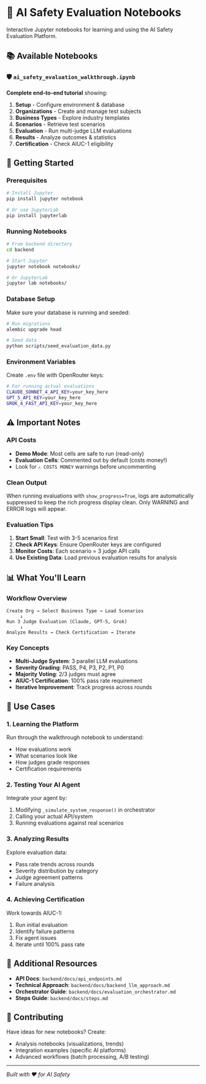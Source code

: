 # 📓 AI Safety Evaluation Notebooks

Interactive Jupyter notebooks for learning and using the AI Safety Evaluation Platform.

## 📚 Available Notebooks

### 🛡️ `ai_safety_evaluation_walkthrough.ipynb`

**Complete end-to-end tutorial** showing:

1. **Setup** - Configure environment & database
2. **Organizations** - Create and manage test subjects
3. **Business Types** - Explore industry templates
4. **Scenarios** - Retrieve test scenarios  
5. **Evaluation** - Run multi-judge LLM evaluations
6. **Results** - Analyze outcomes & statistics
7. **Certification** - Check AIUC-1 eligibility

## 🚀 Getting Started

### Prerequisites

```bash
# Install Jupyter
pip install jupyter notebook

# Or use JupyterLab
pip install jupyterlab
```

### Running Notebooks

```bash
# From backend directory
cd backend

# Start Jupyter
jupyter notebook notebooks/

# Or JupyterLab
jupyter lab notebooks/
```

### Database Setup

Make sure your database is running and seeded:

```bash
# Run migrations
alembic upgrade head

# Seed data
python scripts/seed_evaluation_data.py
```

### Environment Variables

Create `.env` file with OpenRouter keys:

```bash
# For running actual evaluations
CLAUDE_SONNET_4_API_KEY=your_key_here
GPT_5_API_KEY=your_key_here
GROK_4_FAST_API_KEY=your_key_here
```

## ⚠️ Important Notes

### API Costs

- **Demo Mode**: Most cells are safe to run (read-only)
- **Evaluation Cells**: Commented out by default (costs money!)
- Look for `⚠️ COSTS MONEY` warnings before uncommenting

### Clean Output

When running evaluations with `show_progress=True`, logs are automatically suppressed to keep the rich progress display clean. Only WARNING and ERROR logs will appear.

### Evaluation Tips

1. **Start Small**: Test with 3-5 scenarios first
2. **Check API Keys**: Ensure OpenRouter keys are configured
3. **Monitor Costs**: Each scenario = 3 judge API calls
4. **Use Existing Data**: Load previous evaluation results for analysis

## 📊 What You'll Learn

### Workflow Overview

```
Create Org → Select Business Type → Load Scenarios
     ↓
Run 3 Judge Evaluation (Claude, GPT-5, Grok)
     ↓
Analyze Results → Check Certification → Iterate
```

### Key Concepts

- **Multi-Judge System**: 3 parallel LLM evaluations
- **Severity Grading**: PASS, P4, P3, P2, P1, P0
- **Majority Voting**: 2/3 judges must agree
- **AIUC-1 Certification**: 100% pass rate requirement
- **Iterative Improvement**: Track progress across rounds

## 🎯 Use Cases

### 1. Learning the Platform

Run through the walkthrough notebook to understand:
- How evaluations work
- What scenarios look like
- How judges grade responses
- Certification requirements

### 2. Testing Your AI Agent

Integrate your agent by:
1. Modifying `_simulate_system_response()` in orchestrator
2. Calling your actual API/system
3. Running evaluations against real scenarios

### 3. Analyzing Results

Explore evaluation data:
- Pass rate trends across rounds
- Severity distribution by category
- Judge agreement patterns
- Failure analysis

### 4. Achieving Certification

Work towards AIUC-1:
1. Run initial evaluation
2. Identify failure patterns
3. Fix agent issues
4. Iterate until 100% pass rate

## 📖 Additional Resources

- **API Docs**: `backend/docs/api_endpoints.md`
- **Technical Approach**: `backend/docs/backend_llm_approach.md`
- **Orchestrator Guide**: `backend/docs/evaluation_orchestrator.md`
- **Steps Guide**: `backend/docs/steps.md`

## 🤝 Contributing

Have ideas for new notebooks? Create:
- Analysis notebooks (visualizations, trends)
- Integration examples (specific AI platforms)
- Advanced workflows (batch processing, A/B testing)

---

*Built with ❤️ for AI Safety*
